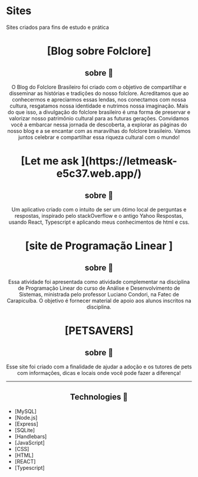 # Sites
Sites criados para fins de estudo e prática

<h1 align="center">[Blog sobre Folclore]  </h1>

<h2 align="center">sobre 📖</h2>
   
   <p align="center">
      O Blog do Folclore Brasileiro foi criado com o objetivo de compartilhar e disseminar as histórias e tradições do nosso folclore. Acreditamos que ao conhecermos e apreciarmos essas lendas, nos conectamos com nossa cultura, resgatamos nossa identidade e nutrimos nossa imaginação. Mais do que isso, a divulgação do folclore brasileiro é uma forma de preservar e valorizar nosso patrimônio cultural para as futuras gerações. Convidamos você a embarcar nessa jornada de descoberta, a explorar as páginas do nosso blog e a se encantar com as maravilhas do folclore brasileiro. Vamos juntos celebrar e compartilhar essa riqueza cultural com o mundo!
   </p>

   <h1 align="center">[Let me ask ](https://letmeask-e5c37.web.app/) </h1>


<h2 align="center">sobre 📖</h2>
   
   <p align="center">
      Um aplicativo criado com o intuito de ser um ótimo local de perguntas e respostas, inspirado pelo stackOverflow e o antigo Yahoo Respostas, usando React, Typescript e aplicando meus conhecimentos de html e css.
   </p>

<h1 align="center">[site de Programação Linear ]</h1>

<h2 align="center">sobre 📖</h2>
   
   <p align="center">
      Essa atividade foi apresentada como atividade complementar na disciplina de Programação Linear do curso de Análise e Desenvolvimento de Sistemas, ministrada pelo professor Luciano Condori, na Fatec de Carapicuíba. O objetivo é fornecer material de apoio aos alunos inscritos na disciplina.
   </p>

<h1 align="center">[PETSAVERS] </h1>

<h2 align="center">sobre 📖</h2>
   
   <p align="center">
      Esse site foi criado com a finalidade de ajudar a adoção e os tutores de pets com informações, dicas e locais onde você pode fazer a diferença!
   </p>





---

<h2 align="center">Technologies 🚀</h2>

- [MySQL]
- [Node.js]
- [Express]
- [SQLite]
- [Handlebars]
- [JavaScript]
- [CSS]
- [HTML]
- [REACT]
- [Typescript]
